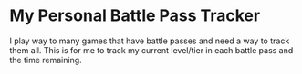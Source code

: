 # My Personal Battle Pass Tracker

I play way to many games that have battle passes and need a way to track them all. This is for me to track my current level/tier in each battle pass and the time remaining.